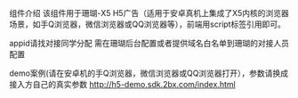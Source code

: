组件介绍
该组件用于珊瑚-X5 H5广告（适用于安卓真机上集成了X5内核的浏览器场景，如手Q浏览器，微信浏览器或QQ浏览器等），前端用script标签引用即可。

appid请找对接同学分配
需在珊瑚后台配置或者提供域名白名单到珊瑚的对接人员配置

demo案例(请在安卓机的手Q浏览器，微信浏览器或QQ浏览器打开），参数请换成接入方自己的真实参数
http://h5-demo.sdk.2bx.com/index.html
